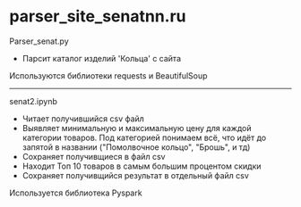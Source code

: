 # parser_site_senatnn.ru
Parser_senat.py 
* Парсит каталог изделий 'Кольца' с сайта

Используются  библиотеки requests и BeautifulSoup
____

senat2.ipynb

* Читает получившийся csv файл 
* Выявляет минимальную и максимальную цену для каждой категории товаров. Под категорией понимаем всё, 
что идёт до запятой в названии ("Помолвочное кольцо", "Брошь", и тд)
* Сохраняет получивщиеся в файл csv
* Находит Топ 10 товаров в самым большим процентом скидки
* Сохраняет получивщийся результат в отдельный  файл csv

Используется  библиотека Pyspark
